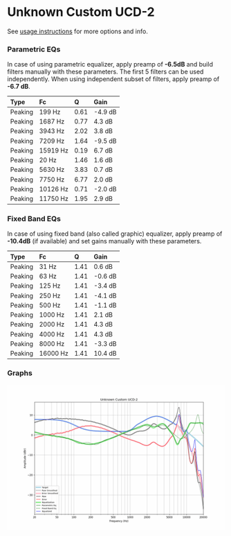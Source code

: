 # Unknown Custom UCD-2
See [usage instructions](https://github.com/jaakkopasanen/AutoEq#usage) for more options and info.

### Parametric EQs
In case of using parametric equalizer, apply preamp of **-6.5dB** and build filters manually
with these parameters. The first 5 filters can be used independently.
When using independent subset of filters, apply preamp of **-6.7 dB**.

| Type    | Fc       |    Q | Gain    |
|:--------|:---------|:-----|:--------|
| Peaking | 199 Hz   | 0.61 | -4.9 dB |
| Peaking | 1687 Hz  | 0.77 | 4.3 dB  |
| Peaking | 3943 Hz  | 2.02 | 3.8 dB  |
| Peaking | 7209 Hz  | 1.64 | -9.5 dB |
| Peaking | 15919 Hz | 0.19 | 6.7 dB  |
| Peaking | 20 Hz    | 1.46 | 1.6 dB  |
| Peaking | 5630 Hz  | 3.83 | 0.7 dB  |
| Peaking | 7750 Hz  | 6.77 | 2.0 dB  |
| Peaking | 10126 Hz | 0.71 | -2.0 dB |
| Peaking | 11750 Hz | 1.95 | 2.9 dB  |

### Fixed Band EQs
In case of using fixed band (also called graphic) equalizer, apply preamp of **-10.4dB**
(if available) and set gains manually with these parameters.

| Type    | Fc       |    Q | Gain    |
|:--------|:---------|:-----|:--------|
| Peaking | 31 Hz    | 1.41 | 0.6 dB  |
| Peaking | 63 Hz    | 1.41 | -0.6 dB |
| Peaking | 125 Hz   | 1.41 | -3.4 dB |
| Peaking | 250 Hz   | 1.41 | -4.1 dB |
| Peaking | 500 Hz   | 1.41 | -1.1 dB |
| Peaking | 1000 Hz  | 1.41 | 2.1 dB  |
| Peaking | 2000 Hz  | 1.41 | 4.3 dB  |
| Peaking | 4000 Hz  | 1.41 | 4.3 dB  |
| Peaking | 8000 Hz  | 1.41 | -3.3 dB |
| Peaking | 16000 Hz | 1.41 | 10.4 dB |

### Graphs
![](./Unknown%20Custom%20UCD-2.png)